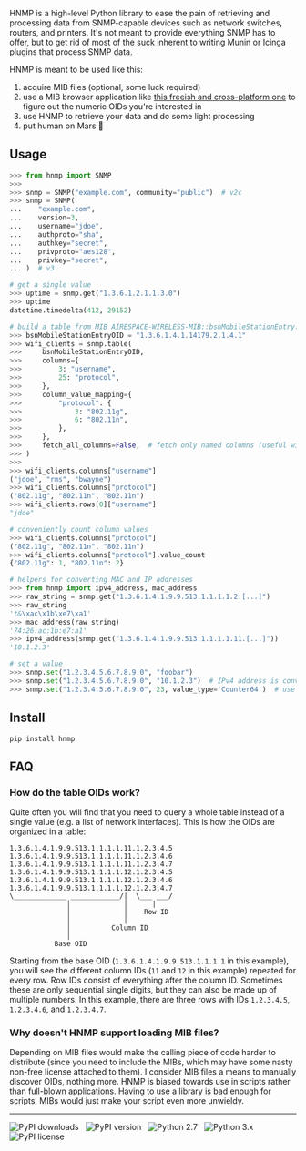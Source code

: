 HNMP is a high-level Python library to ease the pain of retrieving and processing data from SNMP-capable devices such as network switches, routers, and printers. It's not meant to provide everything SNMP has to offer, but to get rid of most of the suck inherent to writing Munin or Icinga plugins that process SNMP data.

HNMP is meant to be used like this:

1. acquire MIB files (optional, some luck required)
2. use a MIB browser application like [this freeish and cross-platform one](http://ireasoning.com/mibbrowser.shtml) to figure out the numeric OIDs you're interested in
3. use HNMP to retrieve your data and do some light processing
4. put human on Mars :rocket:

Usage
-----

```python
>>> from hnmp import SNMP
>>>
>>> snmp = SNMP("example.com", community="public")  # v2c
>>> snmp = SNMP(
...    "example.com",
...    version=3,
...    username="jdoe",
...    authproto="sha",
...    authkey="secret",
...    privproto="aes128",
...    privkey="secret",
... )  # v3

# get a single value
>>> uptime = snmp.get("1.3.6.1.2.1.1.3.0")
>>> uptime
datetime.timedelta(412, 29152)

# build a table from MIB AIRESPACE-WIRELESS-MIB::bsnMobileStationEntry.
>>> bsnMobileStationEntryOID = "1.3.6.1.4.1.14179.2.1.4.1"
>>> wifi_clients = snmp.table(
>>>     bsnMobileStationEntryOID,
>>>     columns={
>>>         3: "username",
>>>         25: "protocol",
>>>     },
>>>     column_value_mapping={
>>>         "protocol": {
>>>             3: "802.11g",
>>>             6: "802.11n",
>>>         },
>>>     },
>>>     fetch_all_columns=False,  # fetch only named columns (useful with large tables)
>>> )
>>>
>>> wifi_clients.columns["username"]
("jdoe", "rms", "bwayne")
>>> wifi_clients.columns["protocol"]
("802.11g", "802.11n", "802.11n")
>>> wifi_clients.rows[0]["username"]
"jdoe"

# conveniently count column values
>>> wifi_clients.columns["protocol"]
("802.11g", "802.11n", "802.11n")
>>> wifi_clients.columns["protocol"].value_count
{"802.11g": 1, "802.11n": 2}

# helpers for converting MAC and IP addresses
>>> from hnmp import ipv4_address, mac_address
>>> raw_string = snmp.get("1.3.6.1.4.1.9.9.513.1.1.1.1.2.[...]")
>>> raw_string
't&\xac\x1b\xe7\xa1'
>>> mac_address(raw_string)
'74:26:ac:1b:e7:a1'
>>> ipv4_address(snmp.get("1.3.6.1.4.1.9.9.513.1.1.1.1.11.[...]"))
'10.1.2.3'

# set a value
>>> snmp.set("1.2.3.4.5.6.7.8.9.0", "foobar")
>>> snmp.set("1.2.3.4.5.6.7.8.9.0", "10.1.2.3")  # IPv4 address is converted automatically
>>> snmp.set("1.2.3.4.5.6.7.8.9.0", 23, value_type='Counter64')  # use explicit type
```

Install
-------

```
pip install hnmp
```

FAQ
---

### How do the table OIDs work?

Quite often you will find that you need to query a whole table instead of a single value (e.g. a list of network interfaces). This is how the OIDs are organized in a table:

```
1.3.6.1.4.1.9.9.513.1.1.1.1.11.1.2.3.4.5
1.3.6.1.4.1.9.9.513.1.1.1.1.11.1.2.3.4.6
1.3.6.1.4.1.9.9.513.1.1.1.1.11.1.2.3.4.7
1.3.6.1.4.1.9.9.513.1.1.1.1.12.1.2.3.4.5
1.3.6.1.4.1.9.9.513.1.1.1.1.12.1.2.3.4.6
1.3.6.1.4.1.9.9.513.1.1.1.1.12.1.2.3.4.7
\_____________ ____________/|  \___ ___/
              │             │      |
              │             │    Row ID
              │             │
              │          Column ID
              │
           Base OID
```

Starting from the base OID (`1.3.6.1.4.1.9.9.513.1.1.1.1` in this example), you will see the different column IDs (`11` and `12` in this example) repeated for every row. Row IDs consist of everything after the column ID. Sometimes these are only sequential single digits, but they can also be made up of multiple numbers. In this example, there are three rows with IDs `1.2.3.4.5`, `1.2.3.4.6`, and `1.2.3.4.7`.

### Why doesn't HNMP support loading MIB files?

Depending on MIB files would make the calling piece of code harder to distribute (since you need to include the MIBs, which may have some nasty non-free license attached to them). I consider MIB files a means to manually discover OIDs, nothing more. HNMP is biased towards use in scripts rather than full-blown applications. Having to use a library is bad enough for scripts, MIBs would just make your script even more unwieldy.

------------------------------------------------------------------------

![PyPI downloads](http://img.shields.io/pypi/dm/hnmp.svg) &nbsp; ![PyPI version](http://img.shields.io/pypi/v/hnmp.svg) &nbsp; ![Python 2.7](http://img.shields.io/badge/Python-2.7-green.svg) &nbsp; ![Python 3.x](http://img.shields.io/badge/Python-3.x-green.svg) &nbsp; ![PyPI license](http://img.shields.io/badge/License-ISC-red.svg)
